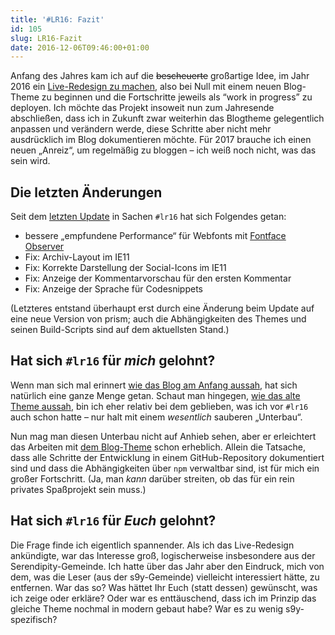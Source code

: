 ```yaml
---
title: '#LR16: Fazit'
id: 105
slug: LR16-Fazit
date: 2016-12-06T09:46:00+01:00
---
```


Anfang des Jahres kam ich auf die ~~bescheuerte~~ großartige Idee, im Jahr 2016 ein [Live-Redesign zu machen](/archiv/67/Ausblick-2016.html), also bei Null mit einem neuen Blog-Theme zu beginnen und die Fortschritte jeweils als “work in progress” zu deployen. Ich möchte das Projekt insoweit nun zum Jahresende abschließen, dass ich in Zukunft zwar weiterhin das Blogtheme gelegentlich anpassen und verändern werde, diese Schritte aber nicht mehr ausdrücklich im Blog dokumentieren möchte. Für 2017 brauche ich einen neuen „Anreiz“, um regelmäßig zu bloggen – ich weiß noch nicht, was das sein wird.

## Die letzten Änderungen

Seit dem [letzten Update](/archiv/102/LR16-Was-bisher-geschah.html) in Sachen `#lr16` hat sich Folgendes getan:

-   bessere „empfundene Performance“ für Webfonts mit [Fontface](/archiv/103/Webfonts-laden-mit-Font-Face-Observer.html) [Observer](/archiv/104/Cookies-setzen-und-auslesen-mit-JS-und-Smarty.html)
-   Fix: Archiv-Layout im IE11
-   Fix: Korrekte Darstellung der Social-Icons im IE11
-   Fix: Anzeige der Kommentarvorschau für den ersten Kommentar
-   Fix: Anzeige der Sprache für Codesnippets

(Letzteres entstand überhaupt erst durch eine Änderung beim Update auf eine neue Version von prism; auch die Abhängigkeiten des Themes und seinen Build-Scripts sind auf dem aktuellsten Stand.)

## Hat sich `#lr16` für _mich_ gelohnt?

Wenn man sich mal erinnert [wie das Blog am Anfang aussah](https://web.archive.org/web/20160121130847/), hat sich natürlich eine ganze Menge getan. Schaut man hingegen, [wie das alte Theme aussah](https://web.archive.org/web/20160114045354//), bin ich eher relativ bei dem geblieben, was ich vor `#lr16` auch schon hatte – nur halt mit einem _wesentlich_ sauberen „Unterbau“.

Nun mag man diesen Unterbau nicht auf Anhieb sehen, aber er erleichtert das Arbeiten mit [dem Blog-Theme](https://github.com/yellowled/blog-theme) schon erheblich. Allein die Tatsache, dass alle Schritte der Entwicklung in einem GitHub-Repository dokumentiert sind und dass die Abhängigkeiten über `npm` verwaltbar sind, ist für mich ein großer Fortschritt. (Ja, man _kann_ darüber streiten, ob das für ein rein privates Spaßprojekt sein muss.)

## Hat sich `#lr16` für _Euch_ gelohnt?

Die Frage finde ich eigentlich spannender. Als ich das Live-Redesign ankündigte, war das Interesse groß, logischerweise insbesondere aus der Serendipity-Gemeinde. Ich hatte über das Jahr aber den Eindruck, mich von dem, was die Leser (aus der s9y-Gemeinde) vielleicht interessiert hätte, zu entfernen. War das so? Was hättet Ihr Euch (statt dessen) gewünscht, was ich zeige oder erkläre? Oder war es enttäuschend, dass ich im Prinzip das gleiche Theme nochmal in modern gebaut habe? War es zu wenig s9y-spezifisch?
